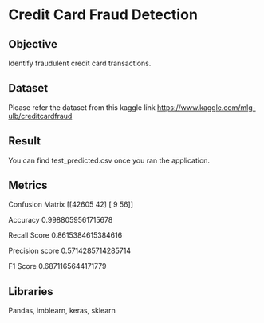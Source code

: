 # Credit Card Fraud Detection
## Objective
Identify fraudulent credit card transactions.

## Dataset
Please refer the dataset from this kaggle link https://www.kaggle.com/mlg-ulb/creditcardfraud

## Result
You can find test_predicted.csv once you ran the application.

## Metrics
  Confusion Matrix
  [[42605    42]
   [    9    56]]
   
  Accuracy
   0.9988059561715678
   
  Recall Score
  0.8615384615384616
  
  Precision score
  0.5714285714285714
  
  F1 Score
  0.6871165644171779
  
## Libraries
  Pandas, imblearn, keras, sklearn
